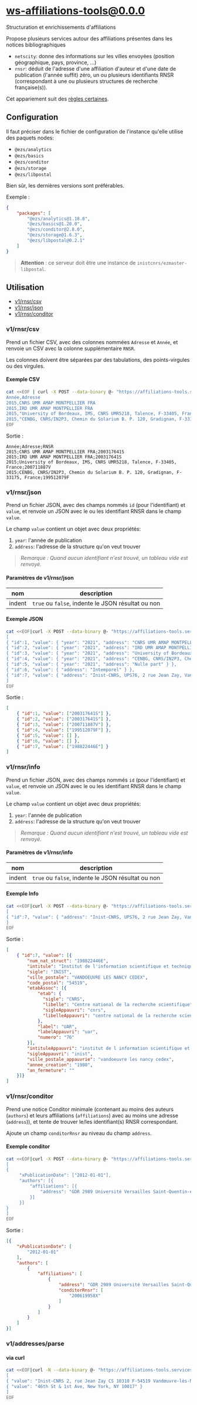 # ws-affiliations-tools@0.0.0

Structuration et enrichissements d'affiliations

Propose plusieurs services autour des affiliations présentes dans les notices bibliographiques

- `netscity`: donne des informations sur les villes envoyées (position
  géographique, pays, province, ...)
- `rnsr`: déduit de l'adresse d'une affiliation d'auteur et d'une date de
  publication (l'année suffit) zéro, un ou plusieurs identifiants RNSR
  (correspondant à une ou plusieurs structures de recherche française(s)).

Cet appariement suit des [règles
certaines](https://github.com/Inist-CNRS/ezs/blob/master/packages/conditor/README.md#r%C3%A8gles-certaines).

## Configuration

Il faut préciser dans le fichier de configuration de l'instance qu'elle utilise des paquets nodes:

- `@ezs/analytics`
- `@ezs/basics`
- `@ezs/conditor`
- `@ezs/storage`
- `@ezs/libpostal`

Bien sûr, les dernières versions sont préférables.

Exemple :

```json
{
    "packages": [
        "@ezs/analytics@1.18.8",
        "@ezs/basics@1.20.0",
        "@ezs/conditor@2.8.0",
        "@ezs/storage@1.6.3",
        "@ezs/libpostal@0.2.1"
    ]
}
```

> **Attention** : ce serveur doit être une instance de
> `inistcnrs/ezmaster-libpostal`.

## Utilisation

- [v1/rnsr/csv](#v1rnsrcsv)
- [v1/rnsr/json](#v1rnsrjson)
- [v1/rnsr/conditor](#v1rnsrconditor)

### v1/rnsr/csv

Prend un fichier CSV, avec des colonnes nommées `Adresse` et `Année`, et renvoie
un CSV avec la colonne supplémentaire `RNSR`.

Les colonnes doivent être séparées par des tabulations, des points-virgules ou
des virgules.

#### Exemple CSV

```bash
cat <<EOF | curl -X POST --data-binary @- "https://affiliations-tools.services.inist.fr/v1/rnsr/csv"
Année,Adresse
2015,CNRS UMR AMAP MONTPELLIER FRA
2015,IRD UMR AMAP MONTPELLIER FRA
2015,"University of Bordeaux, IMS, CNRS UMR5218, Talence, F-33405, France"
2015,"CENBG, CNRS/IN2P3, Chemin du Solarium B. P. 120, Gradignan, F-33175, France"
EOF
```

Sortie :

```csv
Année;Adresse;RNSR
2015;CNRS UMR AMAP MONTPELLIER FRA;200317641S
2015;IRD UMR AMAP MONTPELLIER FRA;200317641S
2015;University of Bordeaux, IMS, CNRS UMR5218, Talence, F-33405, France;200711887V
2015;CENBG, CNRS/IN2P3, Chemin du Solarium B. P. 120, Gradignan, F-33175, France;199512079F
```

### v1/rnsr/json

Prend un fichier JSON, avec des champs nommés `id` (pour l'identifiant) et
`value`, et renvoie un JSON avec le ou les identifiant RNSR
dans le champ `value`.

Le champ `value` contient un objet avec deux propriétés:

1. `year`: l'année de publication
2. `address`: l'adresse de la structure qu'on veut trouver

> *Remarque : Quand aucun identifiant n'est trouvé, un tableau vide est
> renvoyé.*

#### Paramètres de v1/rnsr/json

| nom    | description                                        |
|--------|----------------------------------------------------|
| indent | `true` ou `false`, indente le JSON résultat ou non |

#### Exemple JSON

```bash
cat <<EOF|curl -X POST --data-binary @- "https://affiliations-tools.services.inist.fr/v1/rnsr/json?indent=true"
[
{ "id":1, "value": { "year": "2021", "address": "CNRS UMR AMAP MONTPELLIER FRA" } },
{ "id":2, "value": { "year": "2021", "address": "IRD UMR AMAP MONTPELLIER FRA" } },
{ "id":3, "value": { "year": "2021", "address": "University of Bordeaux, IMS, CNRS UMR5218, Talence, F-33405, France" } },
{ "id":4, "value": { "year": "2021", "address": "CENBG, CNRS/IN2P3, Chemin du Solarium B. P. 120, Gradignan, F-33175, France" } },
{ "id":5, "value": { "year": "2021", "address": "Nulle part" } },
{ "id":6, "value": { "address": "Intemporel" } },
{ "id":7, "value": { "address": "Inist-CNRS, UPS76, 2 rue Jean Zay, Vandoeuvre-lès-Nancy" } }
]
EOF
```

Sortie :

```json
[
    { "id":1, "value": ["200317641S"] },
    { "id":2, "value": ["200317641S"] },
    { "id":3, "value": ["200711887V"] },
    { "id":4, "value": ["199512079F"] },
    { "id":5, "value": [] },
    { "id":6, "value": [] },
    { "id":7, "value": ["198822446E"] }
]
```

### v1/rnsr/info

Prend un fichier JSON, avec des champs nommés `id` (pour l'identifiant) et
`value`, et renvoie un JSON avec le ou les identifiant RNSR
dans le champ `value`.

Le champ `value` contient un objet avec deux propriétés:

1. `year`: l'année de publication
2. `address`: l'adresse de la structure qu'on veut trouver

> *Remarque : Quand aucun identifiant n'est trouvé, un tableau vide est
> renvoyé.*

#### Paramètres de v1/rnsr/info

| nom    | description                                        |
|--------|----------------------------------------------------|
| indent | `true` ou `false`, indente le JSON résultat ou non |

#### Exemple Info

```bash
cat <<EOF|curl -X POST --data-binary @- "https://affiliations-tools.services.inist.fr/v1/rnsr/info?indent=true"
[
{ "id":7, "value": { "address": "Inist-CNRS, UPS76, 2 rue Jean Zay, Vandoeuvre-lès-Nancy" } }
]
EOF
```

Sortie :

```json
[
    { "id":7, "value": [{
        "num_nat_struct": "198822446E",
        "intitule": "Institut de l'information scientifique et technique",
        "sigle": "INIST",
        "ville_postale": "VANDOEUVRE LES NANCY CEDEX",
        "code_postal": "54519",
        "etabAssoc": [{
            "etab": {
              "sigle": "CNRS",
              "libelle": "Centre national de la recherche scientifique",
              "sigleAppauvri": "cnrs",
              "libelleAppauvri": "centre national de la recherche scientifique"
            },
            "label": "UAR",
            "labelAppauvri": "uar",
            "numero": "76"
        }],
        "intituleAppauvri": "institut de l information scientifique et technique",
        "sigleAppauvri": "inist",
        "ville_postale_appauvrie": "vandoeuvre les nancy cedex",
        "annee_creation": "1988",
        "an_fermeture": ""
    }]}
]
```

### v1/rnsr/conditor

Prend une notice Conditor minimale (contenant au moins des auteurs (`authors`) et leurs affiliations (`affiliations`) avec au moins une adresse (`address`)), et tente de trouver le/les identifiant(s) RNSR correspondant.

Ajoute un champ `conditorRnsr` au niveau du champ `address`.

#### Exemple conditor

```bash
cat <<EOF|curl -X POST --data-binary @- "https://affiliations-tools.services.inist.fr/v1/rnsr/conditor"
[
{
     "xPublicationDate": ["2012-01-01"],
     "authors": [{
         "affiliations": [{
             "address": "GDR 2989 Université Versailles Saint-Quentin-en-Yvelines, 63009"
         }]
     }]
}
]
EOF
```

Sortie :

```json
[{
    "xPublicationDate": [
        "2012-01-01"
    ],
    "authors": [
        {
            "affiliations": [
                {
                    "address": "GDR 2989 Université Versailles Saint-Quentin-en-Yvelines, 63009",
                    "conditorRnsr": [
                        "200619958X"
                    ]
                }
            ]
        }
    ]
}]

```

### v1/addresses/parse

#### via curl

```bash
cat <<EOF|curl -N --data-binary @- "https://affiliations-tools.services.inist.fr/v1/addresses/parse?indent=true"
[
{ "value": "Inist-CNRS 2, rue Jean Zay CS 10310 F-54519 Vandœuvre-lès-Nancy France" },
{ "value": "46th St & 1st Ave, New York, NY 10017" }
]
EOF
```
